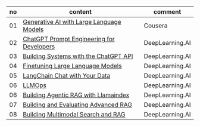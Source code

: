 |no|content|comment|
|---|---|---|
|01|[Generative AI with Large Language Models](https://www.coursera.org/learn/generative-ai-with-llms)|Cousera|
|02|[ChatGPT Prompt Engineering for Developers](https://www.coursera.org/projects/chatgpt-prompt-engineering-for-developers-project)|DeepLearning.AI|
|03|[Building Systems with the ChatGPT API](https://learn.deeplearning.ai/courses/chatgpt-building-system/lesson/1/introduction)|DeepLearning.AI|
|04|[Finetuning Large Language Models](https://www.coursera.org/projects/finetuning-large-language-models-project)|DeepLearning.AI|
|05|[LangChain Chat with Your Data](https://www.coursera.org/projects/langchain-chat-with-your-data-project)|DeepLearning.AI|
|06|[LLMOps](https://learn.deeplearning.ai/courses/llmops/lesson/1/introduction)|DeepLearning.AI|
|06|[Building Agentic RAG with Llamaindex](https://learn.deeplearning.ai/courses/building-agentic-rag-with-llamaindex/lesson/1/introduction)|DeepLearning.AI|
|07|[Building and Evaluating Advanced RAG](https://learn.deeplearning.ai/courses/building-evaluating-advanced-rag/lesson/1/introduction)|DeepLearning.AI|
|08|[Building Multimodal Search and RAG](https://learn.deeplearning.ai/courses/building-multimodal-search-and-rag/lesson/1/introduction)|DeepLearning.AI|
